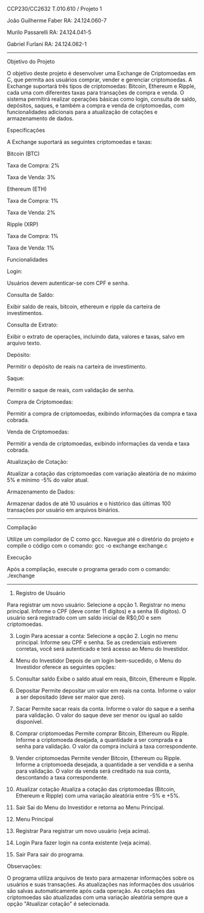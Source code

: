 CCP230/CC2632 T.010.610 / Projeto 1

João Guilherme Faber      RA: 24.124.060-7


Murilo Passarelli         RA: 24.124.041-5


Gabriel Furlani           RA: 24.124.062-1

-------------------------------------------------------------------------------------------------------------------------------------------------------------------------------------------------------------------------------------------------------------------------------
Objetivo do Projeto

O objetivo deste projeto é desenvolver uma Exchange de Criptomoedas em C, que permita aos usuários comprar, vender e gerenciar criptomoedas. A Exchange suportará três tipos de criptomoedas: Bitcoin, Ethereum e Ripple, cada uma com diferentes taxas para transações de compra e venda. O sistema permitirá realizar operações básicas como login, consulta de saldo, depósitos, saques, e também a compra e venda de criptomoedas, com funcionalidades adicionais para a atualização de cotações e armazenamento de dados.

Especificações

A Exchange suportará as seguintes criptomoedas e taxas:

Bitcoin (BTC)

Taxa de Compra: 2%

Taxa de Venda: 3%

Ethereum (ETH)

Taxa de Compra: 1%

Taxa de Venda: 2%

Ripple (XRP)

Taxa de Compra: 1%

Taxa de Venda: 1%

Funcionalidades

Login:


Usuários devem autenticar-se com CPF e senha.

Consulta de Saldo:


Exibir saldo de reais, bitcoin, ethereum e ripple da carteira de investimentos.

Consulta de Extrato:


Exibir o extrato de operações, incluindo data, valores e taxas, salvo em arquivo texto.

Depósito:


Permitir o depósito de reais na carteira de investimento.

Saque:


Permitir o saque de reais, com validação de senha.

Compra de Criptomoedas:


Permitir a compra de criptomoedas, exibindo informações da compra e taxa cobrada.

Venda de Criptomoedas:


Permitir a venda de criptomoedas, exibindo informações da venda e taxa cobrada.

Atualização de Cotação:


Atualizar a cotação das criptomoedas com variação aleatória de no máximo 5% e mínimo -5% do valor atual.

Armazenamento de Dados:


Armazenar dados de até 10 usuários e o histórico das últimas 100 transações por usuário em arquivos binários.

-------------------------------------------------------------------------------------------------------------------------------------------------------------------------------------------------------------------------------------------------------------------------------

Compilação


Utilize um compilador de C como gcc. Navegue até o diretório do projeto e compile o código com o comando:  gcc -o exchange exchange.c

Execução


Após a compilação, execute o programa gerado com o comando: ./exchange

-------------------------------------------------------------------------------------------------------------------------------------------------------------------------------------------------------------------------------------------------------------------------------

1. Registro de Usuário

   
Para registrar um novo usuário:
Selecione a opção 1. Registrar no menu principal.
Informe o CPF (deve conter 11 dígitos) e a senha (6 dígitos).
O usuário será registrado com um saldo inicial de R$0,00 e sem criptomoedas.

3. Login
Para acessar a conta:
Selecione a opção 2. Login no menu principal.
Informe seu CPF e senha.
Se as credenciais estiverem corretas, você será autenticado e terá acesso ao Menu do Investidor.

3. Menu do Investidor
Depois de um login bem-sucedido, o Menu do Investidor oferece as seguintes opções:

1. Consultar saldo
Exibe o saldo atual em reais, Bitcoin, Ethereum e Ripple.

3. Depositar
Permite depositar um valor em reais na conta. Informe o valor a ser depositado (deve ser maior que zero).

3. Sacar
Permite sacar reais da conta. Informe o valor do saque e a senha para validação. O valor do saque deve ser menor ou igual ao saldo disponível.

5. Comprar criptomoedas
Permite comprar Bitcoin, Ethereum ou Ripple. Informe a criptomoeda desejada, a quantidade a ser comprada e a senha para validação. O valor da compra incluirá a taxa correspondente.

5. Vender criptomoedas
Permite vender Bitcoin, Ethereum ou Ripple. Informe a criptomoeda desejada, a quantidade a ser vendida e a senha para validação. O valor da venda será creditado na sua conta, descontando a taxa correspondente.

7. Atualizar cotação
Atualiza a cotação das criptomoedas (Bitcoin, Ethereum e Ripple) com uma variação aleatória entre -5% e +5%.

7. Sair
Sai do Menu do Investidor e retorna ao Menu Principal.

4. Menu Principal
   
1. Registrar
Para registrar um novo usuário (veja acima).

3. Login
Para fazer login na conta existente (veja acima).

3. Sair
Para sair do programa.

Observações:


O programa utiliza arquivos de texto para armazenar informações sobre os usuários e suas transações. As atualizações nas informações dos usuários são salvas automaticamente após cada operação.
As cotações das criptomoedas são atualizadas com uma variação aleatória sempre que a opção "Atualizar cotação" é selecionada.





